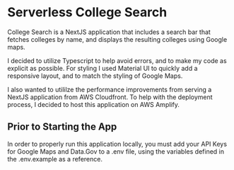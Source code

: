 # Serverless College Search

College Search is a NextJS application that includes a search bar that fetches colleges by name, and displays the resulting colleges using Google maps.

I decided to utilize Typescript to help avoid errors, and to make my code as explicit as possible. For styling I used Material UI to quickly add a responsive layout, and to match the styling of Google Maps.

I also wanted to utililze the performance improvements from serving a NextJS application from AWS Cloudfront. To help with the deployment process, I decided to host this application on AWS Amplify.

## Prior to Starting the App

In order to properly run this application locally, you must add your API Keys for Google Maps and Data.Gov to a .env file, using the variables defined in the .env.example as a reference.
